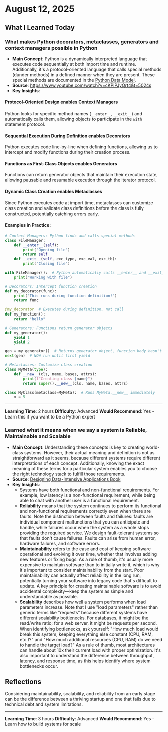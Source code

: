 # August 12, 2025

## What I Learned Today

### What makes Python decorators, metaclasses, generators and context managers possible in Python

- **Main Concept**: Python is a dynamically interpreted language that executes code sequentially at both import time and runtime. Additionally, it's a protocol-oriented language that calls special methods (dunder methods) in a defined manner when they are present. These special methods are documented in the [Python Data Model](https://docs.python.org/3/reference/datamodel.html).
- **Source**: https://www.youtube.com/watch?v=cKPlPJyQrt4&t=5024s
- **Key Insights**:

#### Protocol-Oriented Design enables Context Managers
Python looks for specific method names (`__enter__`, `__exit__`) and automatically calls them, allowing objects to participate in the `with` statement protocol.

#### Sequential Execution During Definition enables Decorators  
Python executes code line-by-line when defining functions, allowing us to intercept and modify functions during their creation process.

#### Functions as First-Class Objects enables Generators
Functions can return generator objects that maintain their execution state, allowing pausable and resumable execution through the iterator protocol.

#### Dynamic Class Creation enables Metaclasses
Since Python executes code at import time, metaclasses can customize class creation and validate class definitions before the class is fully constructed, potentially catching errors early.

#### Examples in Practice:

```python
# Context Managers: Python finds and calls special methods
class FileManager:
    def __enter__(self):
        print("Opening file")
        return self
    def __exit__(self, exc_type, exc_val, exc_tb):
        print("Closing file")

with FileManager():  # Python automatically calls __enter__ and __exit__
    print("Working with file")
```

```python
# Decorators: Intercept function creation
def my_decorator(func):
    print("This runs during function definition!")
    return func

@my_decorator  # Executes during definition, not call
def my_function():
    return "hello"
```

```python
# Generators: Functions return generator objects
def my_generator():
    yield 1
    yield 2

gen = my_generator()  # Returns generator object, function body hasn't run yet
next(gen)  # NOW run until first yield
```

```python
# Metaclasses: Customize class creation
class MyMeta(type):
    def __new__(cls, name, bases, attrs):
        print(f"Creating class {name}")
        return super().__new__(cls, name, bases, attrs)

class MyClass(metaclass=MyMeta):  # Runs MyMeta.__new__ immediately
    x = 5
```

---
**Learning Time**: 2 hours
**Difficulty**: Advanced
**Would Recommend**: Yes - Learn this if you want to be a Python expert

### Learned what it means when we say a system is Reliable, Maintainable and Scalable

- **Main Concept**: Understanding these concepts is key to creating world-class systems. However, their actual meaning and definition is not as straightforward as it seems, because different systems require different interpretations of each concept. Additionally, knowing the exact meaning of these terms for a particular system enables you to choose the right technology stack to fulfill those requirements.
- **Source**: [Designing Data-Intensive Applications Book](https://www.amazon.com/Designing-Data-Intensive-Applications-Reliable-Maintainable/dp/1449373321)
- **Key Insights**:
  - Systems have both functional and non-functional requirements. For example, low latency is a non-functional requirement, while being able to chat with another user is a functional requirement.
  - **Reliability** means that the system continues to perform its functional and non-functional requirements correctly even when there are faults. Note the distinction between faults and failures: faults are individual component malfunctions that you can anticipate and handle, while failures occur when the system as a whole stops providing the required service. We design fault-tolerant systems so that faults don't cause failures. Faults can arise from human error, hardware failures, and software errors.
  - **Maintainability** refers to the ease and cost of keeping software operational and evolving it over time, whether that involves adding new features or fixing bugs. As a rule of thumb, it's usually more expensive to maintain software than to initially write it, which is why it's important to consider maintainability from the start. Poor maintainability can actually affect reliability in the long run, potentially turning your software into legacy code that's difficult to update. A key principle for creating maintainable software is to avoid accidental complexity—keep the system as simple and understandable as possible.
  - **Scalability** describes how well a system performs when load parameters increase. Note that I use "load parameters" rather than generic terms like "requests" because different systems have different scalability bottlenecks. For databases, it might be the read/write ratio; for a web server, it might be requests per second. When identifying bottlenecks, ask yourself: "How much load would break this system, keeping everything else constant (CPU, RAM, etc.)?" and "How much additional resources (CPU, RAM) do we need to handle the target load?" As a rule of thumb, most architectures can handle about 10x their current load with proper optimization. It's also important to understand the difference between throughput, latency, and response time, as this helps identify where system bottlenecks occur.

## Reflections

Considering maintainability, scalability, and reliability from an early stage can be the difference between a thriving startup and one that fails due to technical debt and system limitations.

---
**Learning Time**: 3 hours
**Difficulty**: Advanced
**Would Recommend**: Yes - Learn how to build systems for scale